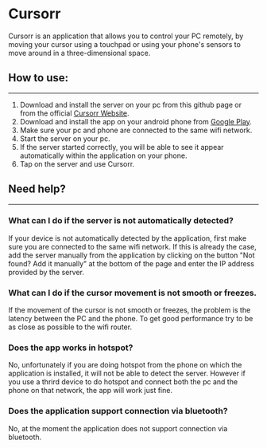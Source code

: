# Cursorr
Cursorr is an application that allows you to control your PC remotely, by moving your cursor using a touchpad or using your phone's sensors to move around in a three-dimensional space.

## How to use:
---
1. Download and install the server on your pc from this github page or from the official [Cursorr Website](https://cursorrapp.com/).
2. Download and install the app on your android phone from [Google Play](https://play.google.com/store/apps/details?id=mariusbinary.cursorr).
3. Make sure your pc and phone are connected to the same wifi network.
4. Start the server on your pc.
5. If the server started correctly, you will be able to see it appear automatically within the application on your phone.
6. Tap on the server and use Cursorr.

## Need help?
---
### What can I do if the server is not automatically detected?
If your device is not automatically detected by the application, first make sure you are connected to the same wifi network. If this is already the case, add the server manually from the application by clicking on the button "Not found? Add it manually" at the bottom of the page and enter the IP address provided by the server.
### What can I do if the cursor movement is not smooth or freezes.
If the movement of the cursor is not smooth or freezes, the problem is the latency between the PC and the phone. To get good performance try to be as close as possible to the wifi router.
### Does the app works in hotspot?
No, unfortunately if you are doing hotspot from the phone on which the application is installed, it will not be able to detect the server. However if you use a thrird device to do hotspot and connect both the pc and the phone on that network, the app will work just fine.
### Does the application support connection via bluetooth?
No, at the moment the application does not support connection via bluetooth.
